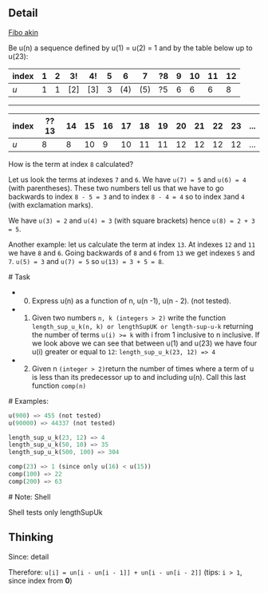 ## Detail

[Fibo akin](https://www.codewars.com/kata/fibo-akin/train/rust)

Be u(n) a sequence defined by u(1) = u(2) = 1 and by the table below up to u(23):

| index | **1** | **2** | **3!** | **4!** | **5** | **6** | **7** | **?8** | **9** | **10** | **11** | **12** |
| ----- | ----- | ----- | ------ | ------ | ----- | ----- | ----- | ------ | ----- | ------ | ------ | ------ |
| *u*   | 1     | 1     | [2]    | [3]    | 3     | (4)   | (5)   | ?5     | 6     | 6      | 6      | 8      |

------

| index | **??13** | **14** | **15** | **16** | **17** | **18** | **19** | **20** | **21** | **22** | **23** | ...  |
| ----- | -------- | ------ | ------ | ------ | ------ | ------ | ------ | ------ | ------ | ------ | ------ | ---- |
| *u*   | 8        | 8      | 10     | 9      | 10     | 11     | 11     | 12     | 12     | 12     | 12     | ...  |

How is the term at index `8` calculated? 

Let us look the terms at indexes `7` and `6`. We have `u(7) = 5` and `u(6) = 4` (with parentheses). These two numbers tell us that we have to go backwards to index `8 - 5 = 3` and to index `8 - 4 = 4` so to index `3`and `4` (with exclamation marks). 

We have `u(3) = 2` and `u(4) = 3` (with square brackets) hence `u(8) = 2 + 3 = 5`.

Another example: let us calculate the term at index `13`. At indexes `12` and `11` we have `8` and `6`. Going backwards of `8` and `6` from `13` we get indexes `5` and `7`. `u(5) = 3` and `u(7) = 5` so `u(13) = 3 + 5 = 8`.

\# Task

- 0) Express u(n) as a function of n, u(n -1), u(n - 2). (not tested).


- 1) Given two numbers `n, k (integers > 2)` write the function `length_sup_u_k(n, k) or lengthSupUK or length-sup-u-k` returning the number of terms `u(i) >= k` with i from 1 inclusive to n inclusive. If we look above we can see that between u(1) and u(23) we have four u(i) greater or equal to `12`: `length_sup_u_k(23, 12) => 4`


- 2) Given n `(integer > 2)`return the number of times where a term of u is less than its predecessor up to and including u(n). Call this last function `comp(n)`

\# Examples:

```rust
u(900) => 455 (not tested)
u(90000) => 44337 (not tested)

length_sup_u_k(23, 12) => 4
length_sup_u_k(50, 10) => 35
length_sup_u_k(500, 100) => 304

comp(23) => 1 (since only u(16) < u(15))
comp(100) => 22
comp(200) => 63
```

\# Note: Shell

Shell tests only lengthSupUk

## Thinking

Since: detail

Therefore: `u[i] = un[i - un[i - 1]] + un[i - un[i - 2]]` (tips: `i > 1`, since index from **0**)